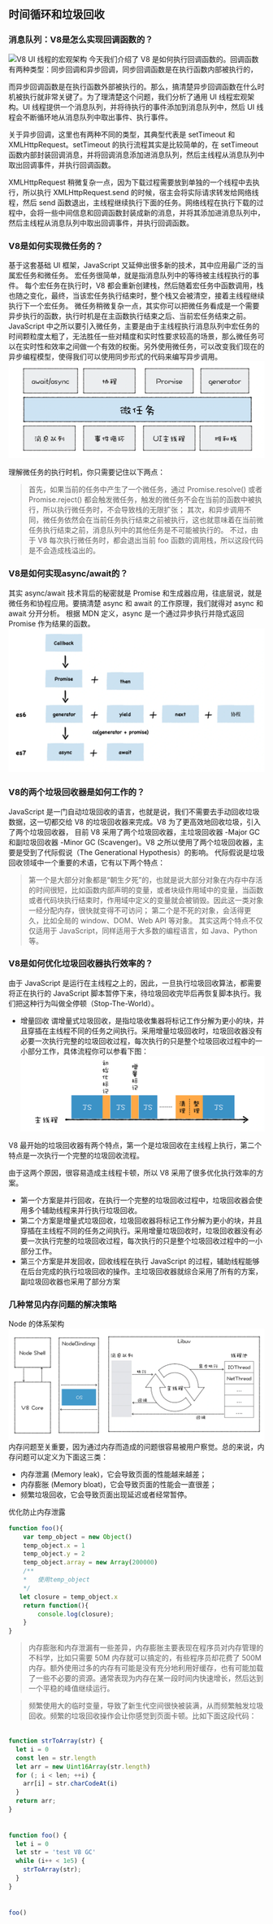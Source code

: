 <!--
 * @Author: zhangyu
 * @Email: zhangdulin@outlook.com
 * @Date: 2022-09-21 18:51:48
 * @LastEditors: zhangyu
 * @LastEditTime: 2022-11-03 17:04:24
 * @Description: 
-->

## 时间循环和垃圾回收
### 消息队列：V8是怎么实现回调函数的？
![V8 UI 线程的宏观架构](../img/b5c6a4cd613d262047a4339adb4eb8e1.png "V8 UI 线程的宏观架构")
今天我们介绍了 V8 是如何执行回调函数的。回调函数有两种类型：同步回调和异步回调，同步回调函数是在执行函数内部被执行的，

而异步回调函数是在执行函数外部被执行的。那么，搞清楚异步回调函数在什么时机被执行就非常关键了。为了理清楚这个问题，我们分析了通用 UI 线程宏观架构。UI 线程提供一个消息队列，并将待执行的事件添加到消息队列中，然后 UI 线程会不断循环地从消息队列中取出事件、执行事件。

关于异步回调，这里也有两种不同的类型，其典型代表是 setTimeout 和 XMLHttpRequest。setTimeout 的执行流程其实是比较简单的，在 setTimeout 函数内部封装回调消息，并将回调消息添加进消息队列，然后主线程从消息队列中取出回调事件，并执行回调函数。

XMLHttpRequest 稍微复杂一点，因为下载过程需要放到单独的一个线程中去执行，所以执行 XMLHttpRequest.send 的时候，宿主会将实际请求转发给网络线程，然后 send 函数退出，主线程继续执行下面的任务。网络线程在执行下载的过程中，会将一些中间信息和回调函数封装成新的消息，并将其添加进消息队列中，然后主线程从消息队列中取出回调事件，并执行回调函数。
### V8是如何实现微任务的？
基于这套基础 UI 框架，JavaScript 又延伸出很多新的技术，其中应用最广泛的当属宏任务和微任务。
宏任务很简单，就是指消息队列中的等待被主线程执行的事件。
每个宏任务在执行时，V8 都会重新创建栈，然后随着宏任务中函数调用，栈也随之变化，最终，当该宏任务执行结束时，整个栈又会被清空，接着主线程继续执行下一个宏任务。
微任务稍微复杂一点，其实你可以把微任务看成是一个需要异步执行的函数，执行时机是在主函数执行结束之后、当前宏任务结束之前。JavaScript 中之所以要引入微任务，主要是由于主线程执行消息队列中宏任务的时间颗粒度太粗了，无法胜任一些对精度和实时性要求较高的场景，那么微任务可以在实时性和效率之间做一个有效的权衡。另外使用微任务，可以改变我们现在的异步编程模型，使得我们可以使用同步形式的代码来编写异步调用。
![微任务](../img/1b0ea2180dd2406b988b424cc2933746.jpg "微任务")

理解微任务的执行时机，你只需要记住以下两点：
>首先，如果当前的任务中产生了一个微任务，通过 Promise.resolve() 或者 Promise.reject() 都会触发微任务，触发的微任务不会在当前的函数中被执行，所以执行微任务时，不会导致栈的无限扩张；
>其次，和异步调用不同，微任务依然会在当前任务执行结束之前被执行，这也就意味着在当前微任务执行结束之前，消息队列中的其他任务是不可能被执行的。
>不过，由于 V8 每次执行微任务时，都会退出当前 foo 函数的调用栈，所以这段代码是不会造成栈溢出的。

### V8是如何实现async/await的？
其实 async/await 技术背后的秘密就是 Promise 和生成器应用，往底层说，就是微任务和协程应用。要搞清楚 async 和 await 的工作原理，我们就得对 async 和 await 分开分析。
根据 MDN 定义，async 是一个通过异步执行并隐式返回 Promise 作为结果的函数。
![异步编程的方案史](../img/6e0508be2a2444cba8ade6230610f4f3.jpg "异步编程的方案史")

### V8的两个垃圾回收器是如何工作的？
JavaScript 是一门自动垃圾回收的语言，也就是说，我们不需要去手动回收垃圾数据，这一切都交给 V8 的垃圾回收器来完成。V8 为了更高效地回收垃圾，引入了两个垃圾回收器，
目前 V8 采用了两个垃圾回收器，主垃圾回收器 -Major GC 和副垃圾回收器 -Minor GC (Scavenger)。V8 之所以使用了两个垃圾回收器，主要是受到了代际假说（The Generational Hypothesis）的影响。
代际假说是垃圾回收领域中一个重要的术语，它有以下两个特点：
>第一个是大部分对象都是“朝生夕死”的，也就是说大部分对象在内存中存活的时间很短，比如函数内部声明的变量，或者块级作用域中的变量，当函数或者代码块执行结束时，作用域中定义的变量就会被销毁。因此这一类对象一经分配内存，很快就变得不可访问；
>第二个是不死的对象，会活得更久，比如全局的 window、DOM、Web API 等对象。
其实这两个特点不仅仅适用于 JavaScript，同样适用于大多数的编程语言，如 Java、Python 等。

### V8是如何优化垃圾回收器执行效率的？
由于 JavaScript 是运行在主线程之上的，因此，一旦执行垃圾回收算法，都需要将正在执行的 JavaScript 脚本暂停下来，待垃圾回收完毕后再恢复脚本执行。我们把这种行为叫做全停顿（Stop-The-World）。

- 增量回收
谓增量式垃圾回收，是指垃圾收集器将标记工作分解为更小的块，并且穿插在主线程不同的任务之间执行。采用增量垃圾回收时，垃圾回收器没有必要一次执行完整的垃圾回收过程，每次执行的只是整个垃圾回收过程中的一小部分工作，具体流程你可以参看下图：
![增量回收](../img/be18e6dc6c93e761a37d50aed48f246f.jpg "增量回收")

V8 最开始的垃圾回收器有两个特点，第一个是垃圾回收在主线程上执行，第二个特点是一次执行一个完整的垃圾回收流程。

由于这两个原因，很容易造成主线程卡顿，所以 V8 采用了很多优化执行效率的方案。
- 第一个方案是并行回收，在执行一个完整的垃圾回收过程中，垃圾回收器会使用多个辅助线程来并行执行垃圾回收。
- 第二个方案是增量式垃圾回收，垃圾回收器将标记工作分解为更小的块，并且穿插在主线程不同的任务之间执行。采用增量垃圾回收时，垃圾回收器没有必要一次执行完整的垃圾回收过程，每次执行的只是整个垃圾回收过程中的一小部分工作。
- 第三个方案是并发回收，回收线程在执行 JavaScript 的过程，辅助线程能够在后台完成的执行垃圾回收的操作。主垃圾回收器就综合采用了所有的方案，副垃圾回收器也采用了部分方案

### 几种常见内存问题的解决策略
Node 的体系架构
![Node 的体系架构](../img/b2894f2297a23a9d706d0517610deeeb.jpg "Node 的体系架构")
内存问题至关重要，因为通过内存而造成的问题很容易被用户察觉。总的来说，内存问题可以定义为下面这三类：
- 内存泄漏 (Memory leak)，它会导致页面的性能越来越差；
- 内存膨胀 (Memory bloat)，它会导致页面的性能会一直很差；
- 频繁垃圾回收，它会导致页面出现延迟或者经常暂停。

优化防止内存泄露
```js
function foo(){  
    var temp_object = new Object()
    temp_object.x = 1
    temp_object.y = 2
    temp_object.array = new Array(200000)
    /**
    *   使用temp_object
    */
   let closure = temp_object.x
    return function(){
        console.log(closure);
    }
}
```
> 内存膨胀和内存泄漏有一些差异，内存膨胀主要表现在程序员对内存管理的不科学，比如只需要 50M 内存就可以搞定的，有些程序员却花费了 500M 内存。额外使用过多的内存有可能是没有充分地利用好缓存，也有可能加载了一些不必要的资源。通常表现为内存在某一段时间内快速增长，然后达到一个平稳的峰值继续运行。

>频繁使用大的临时变量，导致了新生代空间很快被装满，从而频繁触发垃圾回收。频繁的垃圾回收操作会让你感觉到页面卡顿。比如下面这段代码：
```js

function strToArray(str) {
  let i = 0
  const len = str.length
  let arr = new Uint16Array(str.length)
  for (; i < len; ++i) {
    arr[i] = str.charCodeAt(i)
  }
  return arr;
}


function foo() {
  let i = 0
  let str = 'test V8 GC'
  while (i++ < 1e5) {
    strToArray(str);
  }
}


foo()
```
<Gitalk />

